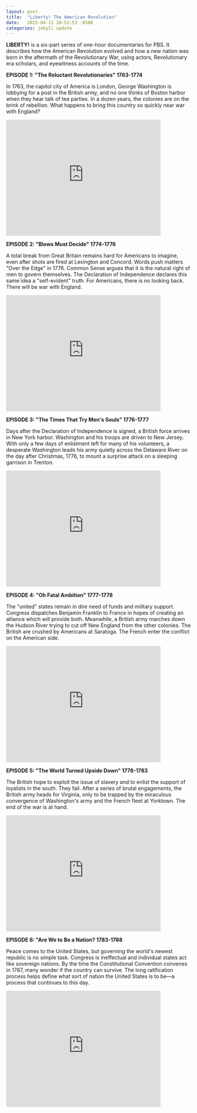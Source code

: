 ```yaml
---
layout: post
title:  "Liberty! The American Revolution"
date:   2015-04-11 20:52:53 -0500
categories: jekyll update
---
```

**LIBERTY!** is a six-part series of one-hour documentaries for PBS. It describes how the American Revolution evolved and how a new nation was born in the aftermath of the Revolutionary War, using actors, Revolutionary era scholars, and eyewitness accounts of the time.
	
**EPISODE 1: "The Reluctant Revolutionaries" 1763-1774**  

In 1763, the capitol city of America is London, George Washington is lobbying for a post in the British army, and no one thinks of Boston harbor when they hear talk of tea parties. In a dozen years, the colonies are on the brink of rebellion. What happens to bring this country so quickly near war with England?  

<iframe width="420" height="315" src="https://www.youtube.com/embed/jR_lTDD6jpw" frameborder="0" allowfullscreen></iframe>

**EPISODE 2: "Blows Must Decide" 1774-1776**  

A total break from Great Britain remains hard for Americans to imagine, even after shots are fired at Lexington and Concord. Words push matters "Over the Edge" in 1776. Common Sense argues that it is the natural right of men to govern themselves. The Declaration of Independence declares this same idea a "self-evident" truth. For Americans, there is no looking back. There will be war with England.  

<iframe width="420" height="315" src="https://www.youtube.com/embed/VibPAA3OOmo" frameborder="0" allowfullscreen></iframe>

**EPISODE 3: "The Times That Try Men's Souls" 1776-1777**  

Days after the Declaration of Independence is signed, a British force arrives in New York harbor. Washington and his troops are driven to New Jersey. With only a few days of enlistment left for many of his volunteers, a desperate Washington leads his army quietly across the Delaware River on the day after Christmas, 1776, to mount a surprise attack on a sleeping garrison in Trenton.  

<iframe width="420" height="315" src="https://www.youtube.com/embed/iSAtHAb1xC4" frameborder="0" allowfullscreen></iframe>

**EPISODE 4: "Oh Fatal Ambition" 1777-1778**  

The "united" states remain in dire need of funds and military support. Congress dispatches Benjamin Franklin to France in hopes of creating an alliance which will provide both. Meanwhile, a British army marches down the Hudson River trying to cut off New England from the other colonies. The British are crushed by Americans at Saratoga. The French enter the conflict on the American side.  

<iframe width="420" height="315" src="https://www.youtube.com/embed/Ae6XknOqceI" frameborder="0" allowfullscreen></iframe>

**EPISODE 5: "The World Turned Upside Down" 1778-1783**  

The British hope to exploit the issue of slavery and to enlist the support of loyalists in the south. They fail. After a series of brutal engagements, the British army heads for Virginia, only to be trapped by the miraculous convergence of Washington's army and the French fleet at Yorktown. The end of the war is at hand.  

<iframe width="420" height="315" src="https://www.youtube.com/embed/suiPcydMBd8" frameborder="0" allowfullscreen></iframe>

**EPISODE 6: "Are We to Be a Nation? 1783-1788**  

Peace comes to the United States, but governing the world's newest republic is no simple task. Congress is ineffectual and individual states act like sovereign nations. By the time the Constitutional Convention convenes in 1787, many wonder if the country can survive. The long ratification process helps define what sort of nation the United States is to be—a process that continues to this day.  

<iframe width="420" height="315" src="https://www.youtube.com/embed/7-PShTiGk9g" frameborder="0" allowfullscreen></iframe>
